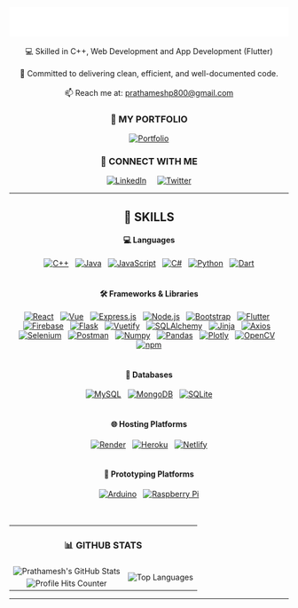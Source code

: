 <p align="center">
  <img src="prathamesh.gif" />
</p>

<p align="center">
💻 Skilled in C++, Web Development and App Development (Flutter)<br><br>
<!-- 🌱 Enthusiastic about learning and adopting emerging technologies.<br><br>-->
🚀 Committed to delivering clean, efficient, and well-documented code.<br><br> 
<!-- 💡 Love turning ideas into innovative projects.<br><br>-->
📫 Reach me at: <a href="mailto:prathameshp800@gmail.com">prathameshp800@gmail.com</a> 
</p>

<div align="center">
  <tr>
    <td colspan="2" align="center">
  <h3>📁 MY PORTFOLIO</h3>
    </td>
  </tr>
  <tr>
      <td align="center">
      <a href="https://prathamesh-patil-700c0.web.app" target="_blank" rel="noopener noreferrer"><img src="https://img.shields.io/badge/Portfolio-Prathamesh_Patil-blue?style=for-the-badge&logo=googlechrome&logoColor=white" alt="Portfolio"></a>
      </td>
  </tr>
  <tr>
<td colspan="2" align="center">
      <h3>🤝 CONNECT WITH ME</h3>
    </td>
  </tr>
  <tr>
  <td align="center">
    <a href="https://www.linkedin.com/in/prathamesh-patil-10-12-2001-pp" target="_blank" rel="noopener noreferrer"><img src="https://img.shields.io/badge/LinkedIn-Prathamesh%20Patil-blue?style=for-the-badge&logo=linkedin" alt="LinkedIn"></a>&nbsp;&nbsp;&nbsp;&nbsp;
  <a href="https://twitter.com/imPBPatil" target="_blank" rel="noopener noreferrer"><img src="https://img.shields.io/badge/X-@imPBPatil-blue?style=for-the-badge&logo=x&logoColor=white" alt="Twitter"></a>
  </td>
  </tr>
  <br>
  <hr>
    <tr>
    <td colspan="2" align="center">
      <h2>🧠 SKILLS</h2>
    </td>
  </tr>
<tr>
  <td align="center">
    <h4>💻 Languages</h4>
    <a href="https://en.wikipedia.org/wiki/C%2B%2B"><img src="https://img.shields.io/badge/C%2B%2B-00599C?style=for-the-badge&logo=c%2B%2B&logoColor=08D9D6&color=393E46&labelColor=black" alt="C++"></a>&nbsp;&nbsp;
    <a href="https://www.java.com/"><img src="https://img.shields.io/badge/Java-ED8B00?style=for-the-badge&logo=openjdk&logoColor=08D9D6&color=393E46&labelColor=black" alt="Java"></a>&nbsp;&nbsp;
    <a href="https://developer.mozilla.org/en-US/docs/Web/JavaScript"><img src="https://img.shields.io/badge/JavaScript-323330?style=for-the-badge&logo=javascript&logoColor=08D9D6&color=393E46&labelColor=black" alt="JavaScript"></a>&nbsp;&nbsp;
    <a href="https://learn.microsoft.com/en-us/dotnet/csharp/"><img src="https://img.shields.io/badge/C%23-239120?style=for-the-badge&logo=dotnet&logoColor=08D9D6&color=393E46&labelColor=black" alt="C#"></a>&nbsp;&nbsp;
    <a href="https://www.python.org/"><img src="https://img.shields.io/badge/Python-FFD43B?style=for-the-badge&logo=python&logoColor=08D9D6&color=393E46&labelColor=black" alt="Python"></a>&nbsp;&nbsp;
    <a href="https://dart.dev/"><img src="https://img.shields.io/badge/Dart-0175C2?style=for-the-badge&logo=dart&logoColor=08D9D6&color=393E46&labelColor=black" alt="Dart"></a>
  </td>
</tr>
<br><br>
  <tr>
  <td align="center">
    <h4>🛠 Frameworks & Libraries</h4>
    <a href="https://reactjs.org/"><img src="https://img.shields.io/badge/React-20232A?style=for-the-badge&logo=react&logoColor=08D9D6&color=393E46&labelColor=black" alt="React"></a>&nbsp;&nbsp;
    <a href="https://vuejs.org/"><img src="https://img.shields.io/badge/Vue-4FC08D?style=for-the-badge&logo=vue.js&logoColor=08D9D6&color=393E46&labelColor=black" alt="Vue"></a>&nbsp;&nbsp;
    <a href="https://expressjs.com/"><img src="https://img.shields.io/badge/Express%20js-000000?style=for-the-badge&logo=express&logoColor=08D9D6&color=393E46&labelColor=black" alt="Express.js"></a>&nbsp;&nbsp;
    <a href="https://nodejs.org/"><img src="https://img.shields.io/badge/Node%20js-339933?style=for-the-badge&logo=nodedotjs&logoColor=08D9D6&color=393E46&labelColor=black" alt="Node.js"></a>&nbsp;&nbsp;
    <a href="https://getbootstrap.com/"><img src="https://img.shields.io/badge/Bootstrap-563D7C?style=for-the-badge&logo=bootstrap&logoColor=08D9D6&color=393E46&labelColor=black" alt="Bootstrap"></a>&nbsp;&nbsp;
    <a href="https://flutter.dev/"><img src="https://img.shields.io/badge/Flutter-02569B?style=for-the-badge&logo=flutter&logoColor=08D9D6&color=393E46&labelColor=black" alt="Flutter"></a>&nbsp;&nbsp;
    <a href="https://firebase.google.com/"><img src="https://img.shields.io/badge/firebase-ffca28?style=for-the-badge&logo=firebase&logoColor=08D9D6&color=393E46&labelColor=black" alt="Firebase"></a>&nbsp;&nbsp;
    <a href="https://flask.palletsprojects.com/"><img src="https://img.shields.io/badge/Flask-000000?style=for-the-badge&logo=flask&logoColor=08D9D6&color=393E46&labelColor=black" alt="Flask"></a>&nbsp;&nbsp;
    <a href="https://vuetifyjs.com/"><img src="https://img.shields.io/badge/Vuetify-393E46?style=for-the-badge&logo=vuetify&logoColor=08D9D6&color=393E46&labelColor=black" alt="Vuetify"></a>&nbsp;&nbsp;
    <a href="https://www.sqlalchemy.org/"><img src="https://img.shields.io/badge/SQLAlchemy-D71F00.svg?style=for-the-badge&logo=SQLAlchemy&logoColor=08D9D6&color=393E46&labelColor=black" alt="SQLAlchemy"></a>&nbsp;&nbsp;
    <a href="https://jinja.palletsprojects.com/en/3.0.x/"><img src="https://img.shields.io/badge/Jinja-B41717.svg?style=for-the-badge&logo=Jinja&logoColor=08D9D6&color=393E46&labelColor=black" alt="Jinja"></a>&nbsp;&nbsp;
    <a href="https://axios-http.com/"><img src="https://img.shields.io/badge/axios-671ddf?&style=for-the-badge&logo=axios&logoColor=08D9D6&color=393E46&labelColor=black" alt="Axios"></a>&nbsp;&nbsp;
    <a href="https://www.selenium.dev/"><img src="https://img.shields.io/badge/Selenium-43B02A?style=for-the-badge&logo=Selenium&logoColor=08D9D6&color=393E46&labelColor=black" alt="Selenium"></a>&nbsp;&nbsp;
    <a href="https://www.postman.com/"><img src="https://img.shields.io/badge/Postman-FF6C37?style=for-the-badge&logo=Postman&logoColor=08D9D6&color=393E46&labelColor=black" alt="Postman"></a>&nbsp;&nbsp;
    <a href="https://numpy.org/"><img src="https://img.shields.io/badge/Numpy-777BB4?style=for-the-badge&logo=numpy&logoColor=08D9D6&color=393E46&labelColor=black" alt="Numpy"></a>&nbsp;&nbsp;
    <a href="https://pandas.pydata.org/"><img src="https://img.shields.io/badge/Pandas-2C2D72?style=for-the-badge&logo=pandas&logoColor=08D9D6&color=393E46&labelColor=black" alt="Pandas"></a>&nbsp;&nbsp;
    <a href="https://plotly.com/"><img src="https://img.shields.io/badge/Plotly-239120?style=for-the-badge&logo=plotly&logoColor=08D9D6&color=393E46&labelColor=black" alt="Plotly"></a>&nbsp;&nbsp;
    <a href="https://opencv.org/"><img src="https://img.shields.io/badge/OpenCV-27338e?style=for-the-badge&logo=OpenCV&logoColor=08D9D6&color=393E46&labelColor=black" alt="OpenCV"></a>&nbsp;&nbsp;
    <a href="https://www.npmjs.com/"><img src="https://img.shields.io/badge/npm-CB3837?style=for-the-badge&logo=npm&logoColor=08D9D6&color=393E46&labelColor=black" alt="npm"></a>
  </td>
</tr>
<br><br>
<tr>
  <td align="center">
    <h4>📂 Databases</h4>
    <a href="https://www.mysql.com/"><img src="https://img.shields.io/badge/MySQL-005C84?style=for-the-badge&logo=mysql&logoColor=08D9D6&color=393E46&labelColor=black" alt="MySQL"></a>&nbsp;&nbsp;
    <a href="https://www.mongodb.com/"><img src="https://img.shields.io/badge/MongoDB-4EA94B?style=for-the-badge&logo=mongodb&logoColor=08D9D6&color=393E46&labelColor=black" alt="MongoDB"></a>&nbsp;&nbsp;
    <a href="https://www.sqlite.org/"><img src="https://img.shields.io/badge/SQLite-07405E?style=for-the-badge&logo=sqlite&logoColor=08D9D6&color=393E46&labelColor=black" alt="SQLite"></a>
  </td>
</tr>
<br><br>
<tr>
  <td align="center">
    <h4>🌐 Hosting Platforms</h4>
    <a href="https://render.com/"><img src="https://img.shields.io/badge/Render-46E3B7.svg?style=for-the-badge&logo=Render&logoColor=08D9D6&color=393E46&labelColor=black" alt="Render"></a>&nbsp;&nbsp;
    <a href="https://www.heroku.com/"><img src="https://img.shields.io/badge/Heroku-430098.svg?style=for-the-badge&logo=Heroku&logoColor=08D9D6&color=393E46&labelColor=black" alt="Heroku"></a>&nbsp;&nbsp;
    <a href="https://www.netlify.com/"><img src="https://img.shields.io/badge/Netlify-00C7B7?style=for-the-badge&logo=netlify&logoColor=08D9D6&color=393E46&labelColor=black" alt="Netlify"></a>
  </td>
</tr>
      <br><br>
<tr>
  <td align="center">
    <h4>🧰 Prototyping Platforms</h4>
    <a href="https://www.arduino.cc/"><img src="https://img.shields.io/badge/Arduino-00878F.svg?style=for-the-badge&logo=Arduino&logoColor=08D9D6&color=393E46&labelColor=black" alt="Arduino"></a>&nbsp;&nbsp;
    <a href="https://www.raspberrypi.org/"><img src="https://img.shields.io/badge/Raspberry%20Pi-A22846.svg?style=for-the-badge&logo=Raspberry-Pi&logoColor=08D9D6&color=393E46&labelColor=black" alt="Raspberry Pi"></a>
  </td>
</tr>

</div>
<br>
<br>

<table align="center">
  <tr>
    <td colspan="2" align="center">
      <h3>📊 GITHUB STATS</h3>
    </td>
  </tr>
  <tr>
    <td>
      <img height="180em" src="https://github-readme-stats.vercel.app/api?username=PrathameshPatil-01&rank_icon=github&show_icons=true&count_private=true&hide=prs&theme=slateorange&title_color=08D9D6&bg_color=50,000000,3E3636,000000&icon_color=08D9D6" alt="Prathamesh's GitHub Stats"/>
    </td>
    <td rowspan="2">
      <img height="360em" src="https://github-readme-stats.vercel.app/api/top-langs/?username=PrathameshPatil-01&layout=pie&theme=vision-friendly-dark&bg_color=50,000000,3E3636,000000&title_color=08D9D6" alt="Top Languages"/>
    </td>
  </tr>
  <tr>
    <td align="center">
      <img src="https://komarev.com/ghpvc/?style=for-the-badge&username=PrathameshPatil-01&color=blue" alt="Profile Hits Counter" width="200" height="40">
    </td>
  </tr>
</table>


---

